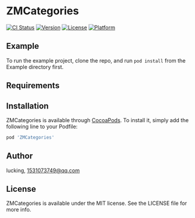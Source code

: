 # ZMCategories

[![CI Status](https://img.shields.io/travis/lucking/ZMCategories.svg?style=flat)](https://travis-ci.org/lucking/ZMCategories)
[![Version](https://img.shields.io/cocoapods/v/ZMCategories.svg?style=flat)](https://cocoapods.org/pods/ZMCategories)
[![License](https://img.shields.io/cocoapods/l/ZMCategories.svg?style=flat)](https://cocoapods.org/pods/ZMCategories)
[![Platform](https://img.shields.io/cocoapods/p/ZMCategories.svg?style=flat)](https://cocoapods.org/pods/ZMCategories)

## Example

To run the example project, clone the repo, and run `pod install` from the Example directory first.

## Requirements

## Installation

ZMCategories is available through [CocoaPods](https://cocoapods.org). To install
it, simply add the following line to your Podfile:

```ruby
pod 'ZMCategories'
```

## Author

lucking, 1531073749@qq.com

## License

ZMCategories is available under the MIT license. See the LICENSE file for more info.
